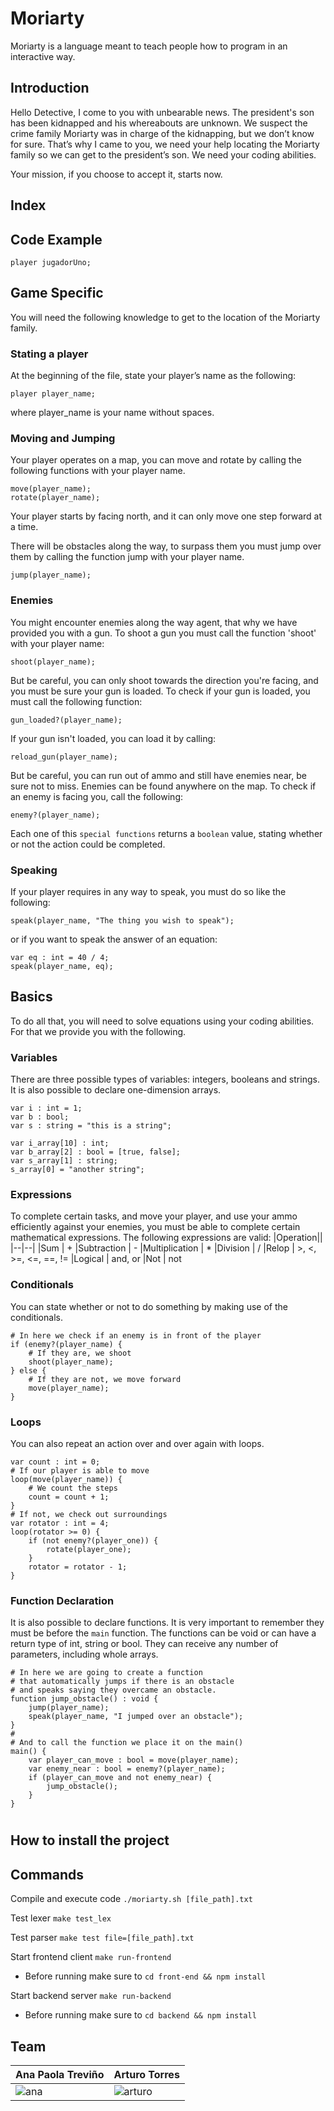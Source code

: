 # Moriarty
Moriarty is a language meant to teach people how to program in an interactive way.

## Introduction

Hello Detective,
I come to you with unbearable news.
The president's son has been kidnapped and his whereabouts are unknown.
We suspect the crime family Moriarty was in charge of the kidnapping, but we don’t know for sure.
That’s why I came to you, we need your help locating the Moriarty family so we can get to the president’s son. We need your coding abilities.

Your mission, if you choose to accept it, starts now.
 
 ## Index

## Code Example

    player jugadorUno;
	

## Game Specific

You will need the following knowledge to get to the location of the Moriarty family.

### Stating a player
At the beginning of the file, state your player’s name as the following:

    player player_name;

where player_name is your name without spaces.

### Moving and Jumping
Your player operates on a map, you can move and rotate by calling the following functions with your player name.

    move(player_name);
    rotate(player_name);

Your player starts by facing north, and it can only move one step forward at a time.

There will be obstacles along the way, to surpass them you must jump over them by calling the function jump with your player name.

    jump(player_name);

### Enemies
You might encounter enemies along the way agent, that why we have provided you with a gun. 
To shoot a gun you must call the function 'shoot' with your player name:

    shoot(player_name);

But be careful, you can only shoot towards the direction you're facing, and you must be sure your gun is loaded.
To check if your gun is loaded, you must call the following function:

    gun_loaded?(player_name);
If your gun isn't loaded, you can load it by calling:

    reload_gun(player_name);
But be careful, you can run out of ammo and still have enemies near, be sure not to miss.
Enemies can be found anywhere on the map. To check if an enemy is facing you, call the following:

    enemy?(player_name);

Each one of this `special functions` returns a `boolean` value, stating whether or not the action could be completed.

### Speaking
If your player requires in any way to speak, you must do so like the following:

    speak(player_name, "The thing you wish to speak");
  or if you want to speak the answer of an equation:
  

    var eq : int = 40 / 4;
    speak(player_name, eq);

## Basics

To do all that, you will need to solve equations using your coding abilities. For that we provide you with the following.

### Variables
There are three possible types of variables: integers, booleans and strings. It is also possible to declare one-dimension arrays.

    var i : int = 1;
    var b : bool;
    var s : string = "this is a string";
    
    var i_array[10] : int;
    var b_array[2] : bool = [true, false];
    var s_array[1] : string;
    s_array[0] = "another string";

### Expressions
To complete certain tasks, and move your player, and use your ammo efficiently against your enemies, you must be able to complete certain mathematical expressions. The following expressions are valid:
|Operation||
|--|--|
|Sum | + 
|Subtraction | - 
|Multiplication | *
|Division | /
|Relop | >, <, >=, <=, ==, !=
|Logical | and, or
|Not | not

### Conditionals
You can state whether or not to do something by making use of the conditionals.

    # In here we check if an enemy is in front of the player
    if (enemy?(player_name) {
	    # If they are, we shoot
	    shoot(player_name);
	} else {
		# If they are not, we move forward
		move(player_name);
	}

### Loops
You can also repeat an action over and over again with loops.

    var count : int = 0;
    # If our player is able to move
    loop(move(player_name)) {
	    # We count the steps
	    count = count + 1;
	}
	# If not, we check out surroundings
	var rotator : int = 4;
	loop(rotator >= 0) {
		if (not enemy?(player_one)) {
			rotate(player_one);
		}
		rotator = rotator - 1;
	}
 
### Function Declaration
It is also possible to declare functions. It is very important to remember they must be before the `main` function. The functions can be void or can have a return type of int, string or bool. They can receive any number of parameters, including whole arrays.

    # In here we are going to create a function
    # that automatically jumps if there is an obstacle
    # and speaks saying they overcame an obstacle.
    function jump_obstacle() : void {
	    jump(player_name);
	    speak(player_name, "I jumped over an obstacle");
    }
    #
    # And to call the function we place it on the main()
    main() {
	    var player_can_move : bool = move(player_name);
	    var enemy_near : bool = enemy?(player_name);
	    if (player_can_move and not enemy_near) {
		    jump_obstacle();
		}    
    }


#
## How to install the project

## Commands

Compile and execute code
```./moriarty.sh [file_path].txt```

Test lexer
```make test_lex```

Test parser
```make test file=[file_path].txt```

Start frontend client
```make run-frontend```
* Before running make sure to `cd front-end && npm install`

Start backend server
```make run-backend```
* Before running make sure to `cd backend && npm install`

## Team
|Ana Paola Treviño |Arturo Torres |
|--|--|
|![ana](https://avatars1.githubusercontent.com/u/23621205?s=460&u=ddb3b6bec101e3a7005d42501bd3e433d6de4c60&v=4&s=200)  |![arturo](https://avatars3.githubusercontent.com/u/12913550?s=460&u=2cab58d3acd094354cdb64907d08e2de27d15b33&v=4&s=200)  |